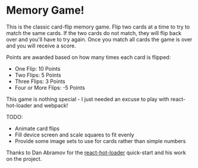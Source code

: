 Memory Game!
============

This is the classic card-flip memory game.  Flip two cards at a time to try to
match the same cards.  If the two cards do not match, they will flip back over
and you'll have to try again.  Once you match all cards the game is over and
you will receive a score.  

Points are awarded based on how many times each card is flipped:

* One Flip: 10 Points
* Two Flips: 5 Points
* Three Flips: 3 Points
* Four or More Flips: -5 Points

This game is nothing special - I just needed an excuse to play with
react-hot-loader and webpack!

TODO:

* Animate card flips
* Fill device screen and scale squares to fit evenly
* Provide some image sets to use for cards rather than simple numbers

Thanks to Dan Abramov for the [react-hot-loader](https://github.com/gaearon/react-hot-loader)
quick-start and his work on the project.
